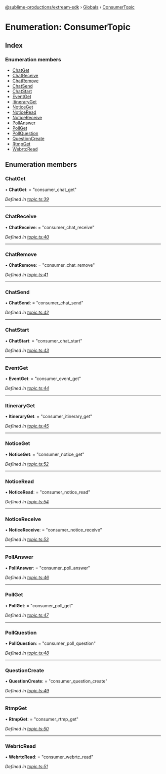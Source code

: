 [@sublime-productions/extream-sdk](../README.md) › [Globals](../globals.md) › [ConsumerTopic](consumertopic.md)

# Enumeration: ConsumerTopic

## Index

### Enumeration members

* [ChatGet](consumertopic.md#chatget)
* [ChatReceive](consumertopic.md#chatreceive)
* [ChatRemove](consumertopic.md#chatremove)
* [ChatSend](consumertopic.md#chatsend)
* [ChatStart](consumertopic.md#chatstart)
* [EventGet](consumertopic.md#eventget)
* [ItineraryGet](consumertopic.md#itineraryget)
* [NoticeGet](consumertopic.md#noticeget)
* [NoticeRead](consumertopic.md#noticeread)
* [NoticeReceive](consumertopic.md#noticereceive)
* [PollAnswer](consumertopic.md#pollanswer)
* [PollGet](consumertopic.md#pollget)
* [PollQuestion](consumertopic.md#pollquestion)
* [QuestionCreate](consumertopic.md#questioncreate)
* [RtmpGet](consumertopic.md#rtmpget)
* [WebrtcRead](consumertopic.md#webrtcread)

## Enumeration members

###  ChatGet

• **ChatGet**: = "consumer_chat_get"

*Defined in [topic.ts:39](https://github.com/Extream-SaaS/ex-sdk/blob/9472f23/src/topic.ts#L39)*

___

###  ChatReceive

• **ChatReceive**: = "consumer_chat_receive"

*Defined in [topic.ts:40](https://github.com/Extream-SaaS/ex-sdk/blob/9472f23/src/topic.ts#L40)*

___

###  ChatRemove

• **ChatRemove**: = "consumer_chat_remove"

*Defined in [topic.ts:41](https://github.com/Extream-SaaS/ex-sdk/blob/9472f23/src/topic.ts#L41)*

___

###  ChatSend

• **ChatSend**: = "consumer_chat_send"

*Defined in [topic.ts:42](https://github.com/Extream-SaaS/ex-sdk/blob/9472f23/src/topic.ts#L42)*

___

###  ChatStart

• **ChatStart**: = "consumer_chat_start"

*Defined in [topic.ts:43](https://github.com/Extream-SaaS/ex-sdk/blob/9472f23/src/topic.ts#L43)*

___

###  EventGet

• **EventGet**: = "consumer_event_get"

*Defined in [topic.ts:44](https://github.com/Extream-SaaS/ex-sdk/blob/9472f23/src/topic.ts#L44)*

___

###  ItineraryGet

• **ItineraryGet**: = "consumer_itinerary_get"

*Defined in [topic.ts:45](https://github.com/Extream-SaaS/ex-sdk/blob/9472f23/src/topic.ts#L45)*

___

###  NoticeGet

• **NoticeGet**: = "consumer_notice_get"

*Defined in [topic.ts:52](https://github.com/Extream-SaaS/ex-sdk/blob/9472f23/src/topic.ts#L52)*

___

###  NoticeRead

• **NoticeRead**: = "consumer_notice_read"

*Defined in [topic.ts:54](https://github.com/Extream-SaaS/ex-sdk/blob/9472f23/src/topic.ts#L54)*

___

###  NoticeReceive

• **NoticeReceive**: = "consumer_notice_receive"

*Defined in [topic.ts:53](https://github.com/Extream-SaaS/ex-sdk/blob/9472f23/src/topic.ts#L53)*

___

###  PollAnswer

• **PollAnswer**: = "consumer_poll_answer"

*Defined in [topic.ts:46](https://github.com/Extream-SaaS/ex-sdk/blob/9472f23/src/topic.ts#L46)*

___

###  PollGet

• **PollGet**: = "consumer_poll_get"

*Defined in [topic.ts:47](https://github.com/Extream-SaaS/ex-sdk/blob/9472f23/src/topic.ts#L47)*

___

###  PollQuestion

• **PollQuestion**: = "consumer_poll_question"

*Defined in [topic.ts:48](https://github.com/Extream-SaaS/ex-sdk/blob/9472f23/src/topic.ts#L48)*

___

###  QuestionCreate

• **QuestionCreate**: = "consumer_question_create"

*Defined in [topic.ts:49](https://github.com/Extream-SaaS/ex-sdk/blob/9472f23/src/topic.ts#L49)*

___

###  RtmpGet

• **RtmpGet**: = "consumer_rtmp_get"

*Defined in [topic.ts:50](https://github.com/Extream-SaaS/ex-sdk/blob/9472f23/src/topic.ts#L50)*

___

###  WebrtcRead

• **WebrtcRead**: = "consumer_webrtc_read"

*Defined in [topic.ts:51](https://github.com/Extream-SaaS/ex-sdk/blob/9472f23/src/topic.ts#L51)*
